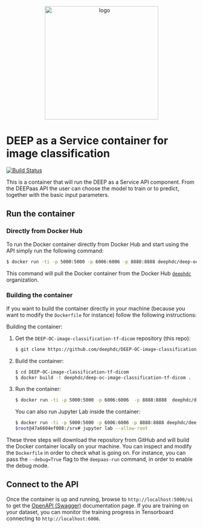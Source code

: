 <div align="center">
<img src="https://marketplace.deep-hybrid-datacloud.eu/images/logo-deep.png" alt="logo" width="300"/>
</div>

# DEEP as a Service container for image classification

[![Build Status](https://jenkins.indigo-datacloud.eu/buildStatus/icon?job=Pipeline-as-code/DEEP-OC-org/DEEP-OC-image-classification-tf/master)](https://jenkins.indigo-datacloud.eu/job/Pipeline-as-code/job/DEEP-OC-org/job/DEEP-OC-image-classification-tf-dicom/job/master)

This is a container that will run the DEEP as a Service API component. From the DEEPaas API the user can choose the model
 to train or to predict, together with the basic input parameters.


## Run the container

### Directly from Docker Hub

To run the Docker container directly from Docker Hub and start using the API
simply run the following command:

```bash
$ docker run -ti -p 5000:5000 -p 6006:6006 -p 8888:8888 deephdc/deep-oc-image-classification-tf-dicom
```

This command will pull the Docker container from the Docker Hub
[`deephdc`](https://hub.docker.com/u/deephdc/) organization.

### Building the container

If you want to build the container directly in your machine (because you want
to modify the `Dockerfile` for instance) follow the following instructions:

Building the container:

1. Get the `DEEP-OC-image-classification-tf-dicom` repository (this repo):

    ```bash
    $ git clone https://github.com/deephdc/DEEP-OC-image-classification-tf-dicom
    ```

2. Build the container:

    ```bash
    $ cd DEEP-OC-image-classification-tf-dicom
    $ docker build -t deephdc/deep-oc-image-classification-tf-dicom .
    ```

3. Run the container:

    ```bash
    $ docker run -ti -p 5000:5000 -p 6006:6006  -p 8888:8888  deephdc/deep-oc-image-classification-tf-dicom
    ```
   
   You can also run Jupyter Lab inside the container:
   
   ```bash
   $ docker run -ti -p 5000:5000 -p 6006:6006 -p 8888:8888 deephdc/deep-oc-image-classification-tf-dicom /bin/bash
   $root@47a6604ef008:/srv# jupyter lab --allow-root
   ```
   
These three steps will download the repository from GitHub and will build the
Docker container locally on your machine. You can inspect and modify the
`Dockerfile` in order to check what is going on. For instance, you can pass the
`--debug=True` flag to the `deepaas-run` command, in order to enable the debug
mode.


## Connect to the API

Once the container is up and running, browse to `http://localhost:5000/ui` to get
the [OpenAPI (Swagger)](https://www.openapis.org/) documentation page. If you are
training on your dataset, you can monitor the training progress in Tensorboard 
connecting to `http://localhost:6006`. 
